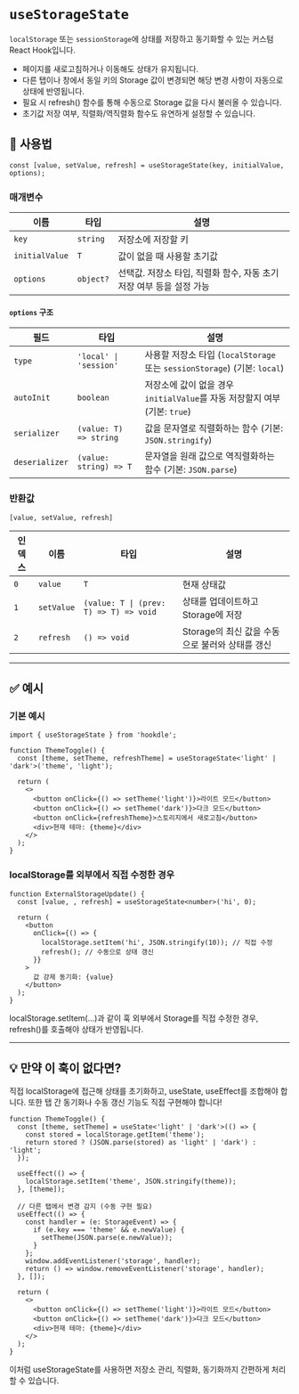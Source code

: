 # `useStorageState`

`localStorage` 또는 `sessionStorage`에 상태를 저장하고 동기화할 수 있는 커스텀 React Hook입니다.

- 페이지를 새로고침하거나 이동해도 상태가 유지됩니다.
- 다른 탭이나 창에서 동일 키의 Storage 값이 변경되면 해당 변경 사항이 자동으로 상태에 반영됩니다.
- 필요 시 refresh() 함수를 통해 수동으로 Storage 값을 다시 불러올 수 있습니다.
- 초기값 저장 여부, 직렬화/역직렬화 함수도 유연하게 설정할 수 있습니다.

## 🔗 사용법

```tsx
const [value, setValue, refresh] = useStorageState(key, initialValue, options);
```

### 매개변수

| 이름           | 타입      | 설명                                                                 |
| -------------- | --------- | -------------------------------------------------------------------- |
| `key`          | `string`  | 저장소에 저장할 키                                                   |
| `initialValue` | `T`       | 값이 없을 때 사용할 초기값                                           |
| `options`      | `object?` | 선택값. 저장소 타입, 직렬화 함수, 자동 초기 저장 여부 등을 설정 가능 |

#### `options` 구조

| 필드           | 타입                   | 설명                                                                       |
| -------------- | ---------------------- | -------------------------------------------------------------------------- |
| `type`         | `'local' \| 'session'` | 사용할 저장소 타입 (`localStorage` 또는 `sessionStorage`) (기본: `local`)  |
| `autoInit`     | `boolean`              | 저장소에 값이 없을 경우 `initialValue`를 자동 저장할지 여부 (기본: `true`) |
| `serializer`   | `(value: T) => string` | 값을 문자열로 직렬화하는 함수 (기본: `JSON.stringify`)                     |
| `deserializer` | `(value: string) => T` | 문자열을 원래 값으로 역직렬화하는 함수 (기본: `JSON.parse`)                |

### 반환값

`[value, setValue, refresh]`

| 인덱스 | 이름       | 타입                                   | 설명                                            |
| ------ | ---------- | -------------------------------------- | ----------------------------------------------- |
| `0`    | `value`    | `T`                                    | 현재 상태값                                     |
| `1`    | `setValue` | `(value: T \| (prev: T) => T) => void` | 상태를 업데이트하고 Storage에 저장              |
| `2`    | `refresh`  | `() => void`                           | Storage의 최신 값을 수동으로 불러와 상태를 갱신 |

---

## ✅ 예시

### 기본 예시

```tsx
import { useStorageState } from 'hookdle';

function ThemeToggle() {
  const [theme, setTheme, refreshTheme] = useStorageState<'light' | 'dark'>('theme', 'light');

  return (
    <>
      <button onClick={() => setTheme('light')}>라이트 모드</button>
      <button onClick={() => setTheme('dark')}>다크 모드</button>
      <button onClick={refreshTheme}>스토리지에서 새로고침</button>
      <div>현재 테마: {theme}</div>
    </>
  );
}
```

### localStorage를 외부에서 직접 수정한 경우

```tsx
function ExternalStorageUpdate() {
  const [value, , refresh] = useStorageState<number>('hi', 0);

  return (
    <button
      onClick={() => {
        localStorage.setItem('hi', JSON.stringify(10)); // 직접 수정
        refresh(); // 수동으로 상태 갱신
      }}
    >
      값 강제 동기화: {value}
    </button>
  );
}
```

localStorage.setItem(...)과 같이 훅 외부에서 Storage를 직접 수정한 경우, refresh()를 호출해야 상태가 반영됩니다.

---

## 💡 만약 이 훅이 없다면?

직접 localStorage에 접근해 상태를 초기화하고, useState, useEffect를 조합해야 합니다. 또한 탭 간 동기화나 수동 갱신 기능도 직접 구현해야 합니다!

```tsx
function ThemeToggle() {
  const [theme, setTheme] = useState<'light' | 'dark'>(() => {
    const stored = localStorage.getItem('theme');
    return stored ? (JSON.parse(stored) as 'light' | 'dark') : 'light';
  });

  useEffect(() => {
    localStorage.setItem('theme', JSON.stringify(theme));
  }, [theme]);

  // 다른 탭에서 변경 감지 (수동 구현 필요)
  useEffect(() => {
    const handler = (e: StorageEvent) => {
      if (e.key === 'theme' && e.newValue) {
        setTheme(JSON.parse(e.newValue));
      }
    };
    window.addEventListener('storage', handler);
    return () => window.removeEventListener('storage', handler);
  }, []);

  return (
    <>
      <button onClick={() => setTheme('light')}>라이트 모드</button>
      <button onClick={() => setTheme('dark')}>다크 모드</button>
      <div>현재 테마: {theme}</div>
    </>
  );
}
```

이처럼 useStorageState를 사용하면 저장소 관리, 직렬화, 동기화까지 간편하게 처리할 수 있습니다.
